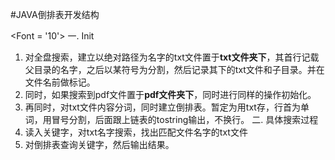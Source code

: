 ﻿#JAVA倒排表开发结构

<Font = '10'>
一.	Init
1.	对全盘搜索，建立以绝对路径为名字的txt文件置于**txt文件夹下**，其首行记载父目录的名字，之后以某符号为分割，然后记录其下的txt文件和子目录。并在文件名前做标记。
2.	同时，如果搜索到pdf文件置于**pdf文件夹下**，同时进行同样的操作初始化。
3.	再同时，对txt文件内容分词，同时建立倒排表。暂定为用txt存，行首为单词，用冒号分割，后面跟上链表的tostring输出，不换行。
二.	具体搜索过程
1.	读入关键字，对txt名字搜索，找出匹配文件名字的txt文件
2.	对倒排表查询关键字，然后输出结果。